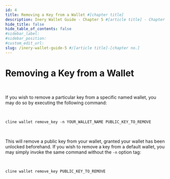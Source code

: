 ```yaml
---
id: 4
title: Removing a Key from a Wallet #[chapter title]
description: Inery Wallet Guide - Chapter 5 #[article title] - Chapter [chapter no.]
hide_title: false
hide_table_of_contents: false
#sidebar_label:
#sidebar_position:
#custom_edit_url:
slug: /inery-wallet-guide-5 #/[article title]-[chapter no.]
---
```


# Removing a Key from a Wallet

<br/>

If you wish to remove a particular key from a specific named wallet, you may do so by executing the following command:

<br/>

```shell
cline wallet remove_key -n YOUR_WALLET_NAME PUBLIC_KEY_TO_REMOVE
```

<br/>

This will remove a public key from your wallet, granted your wallet has been unlocked beforehand.
If you wish to remove a key from a default wallet, you may simply invoke the same command without the `-n` option tag:

<br/>

```shell
cline wallet remove_key PUBLIC_KEY_TO_REMOVE
```
